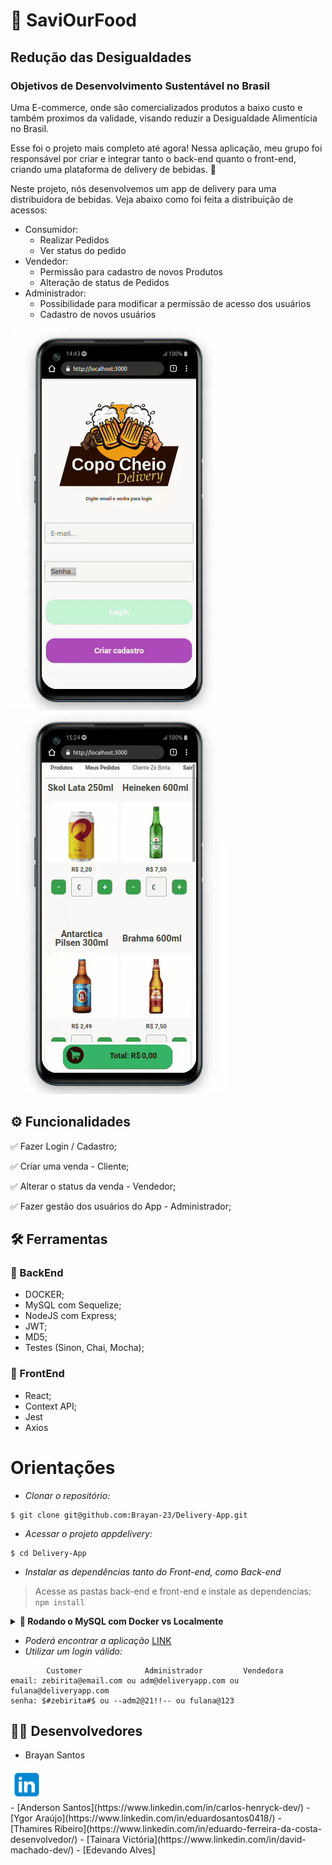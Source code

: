 
# 🥝 SaviOurFood
## Redução das Desigualdades
### Objetivos de Desenvolvimento Sustentável no Brasil

Uma E-commerce, onde são comercializados produtos a baixo custo e também proximos da validade, visando reduzir a Desigualdade Alimentícia no Brasil.

Esse foi o projeto mais completo até agora! Nessa aplicação, meu grupo foi responsável por criar e integrar tanto o back-end quanto o front-end, criando uma plataforma de delivery de bebidas. 🍻

Neste projeto, nós desenvolvemos um app de delivery para uma distribuidora de bebidas. Veja abaixo como foi feita a distribuição de acessos:

- Consumidor:
  - Realizar Pedidos
  - Ver status do pedido
- Vendedor:
  - Permissão para cadastro de novos Produtos
  - Alteração de status de Pedidos
- Administrador:
  - Possibilidade para modificar a permissão de acesso dos usuários
  - Cadastro de novos usuários


![smartphone](https://github.com/Brayan-23/Delivery-App/blob/main/Login.gif)
![smartphone](https://github.com/Brayan-23/Delivery-App/blob/main/Produtos.gif)


## ⚙️ Funcionalidades

✅ Fazer Login / Cadastro;

✅ Criar uma venda - Cliente;

✅ Alterar o status da venda - Vendedor;

✅ Fazer gestão dos usuários do App - Administrador;

## :hammer_and_wrench: Ferramentas 
### 🍮 BackEnd
- DOCKER;
- MySQL com Sequelize;
- NodeJS com Express;
- JWT;
- MD5;
- Testes (Sinon, Chai, Mocha);

### 🍮 FrontEnd
- React;
- Context API;
- Jest
- Axios

# Orientações

- *Clonar o repositório:*

```
$ git clone git@github.com:Brayan-23/Delivery-App.git
```

- *Acessar o projeto appdelivery:*

```
$ cd Delivery-App
```

- *Instalar as dependências tanto do Front-end, como Back-end*

> Acesse as pastas back-end e front-end e instale as dependencias: `npm install`


<details>
  <summary><strong>🐋 Rodando o MySQL com Docker vs Localmente</strong></summary><br />
  
  ## Com Docker


  - Dentro da pasta back-end, rode o `docker-compose` com o comando:
   ```
  $ docker-compose up -d
  ```
  - Esse serviço irá inicializar um container chamado `back_app_delivery` com a imagem do <strong>MySQL</strong>.

  - *Com o container em funcionamento, execute o comando para popular o Banco de Dados:*
  
  ```
  $ npm run db:reset
  ```
  
  - *Por fim, execute em sua respectivas pastas o comando abaixo, para colocar no ar tanto Back-end, quanto Front-end*
   
   ```
   $ npm start
   ```
---
  
  ## Sem Docker
 
  - *Execute o comando para popular o Banco de Dados:*
  
  ```
  $ npm run db:reset
  ```
  - *Execute em sua respectivas pastas o comando abaixo, para colocar no ar tanto Back-end, quanto Front-end*
  
   ```
   $ npm start
   ```
   
   ⚠ Atenção ⚠: Caso opte por utilizar localmente, necessarimente você precisa ter o <strong>MySQL</strong> instalado e funcionando.. 
   
  <br/>
</details>

- *Poderá encontrar a aplicação* [LINK](http://localhost:3000/)
- *Utilizar um login válido:*
```
        Customer              Administrador         Vendedora
email: zebirita@email.com ou adm@deliveryapp.com ou fulana@deliveryapp.com
senha: $#zebirita#$ ou --adm2@21!!-- ou fulana@123
```
## 👨‍💻 Desenvolvedores
- Brayan Santos
<div>
  <a href="https://www.linkedin.com/in/braka/" target="_blank">
   <img src="/Icons/Linkedin.png" height="50" width="52" alt="javascript logo" tar  />
  </a>
</div>
- [Anderson Santos](https://www.linkedin.com/in/carlos-henryck-dev/)
- [Ygor Araújo](https://www.linkedin.com/in/eduardosantos0418/)
- [Thamires Ribeiro](https://www.linkedin.com/in/eduardo-ferreira-da-costa-desenvolvedor/)
- [Tainara Victória](https://www.linkedin.com/in/david-machado-dev/)
- [Edevando Alves]
